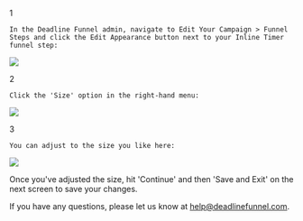 1

    In the Deadline Funnel admin, navigate to Edit Your Campaign > Funnel Steps and click the Edit Appearance button next to your Inline Timer funnel step:
    

![](https://d33v4339jhl8k0.cloudfront.net/docs/assets/53974d6ce4b0c76107b109d1/images/5cb8b0de2c7d3a026fd3cbc4/file-RqYq4NoCW7.png)

2

    Click the 'Size' option in the right-hand menu:
    

![](https://d33v4339jhl8k0.cloudfront.net/docs/assets/53974d6ce4b0c76107b109d1/images/5cb8b1e52c7d3a026fd3cbd3/file-1ZTLsr6kro.png)

3

    You can adjust to the size you like here:
    

![](https://d33v4339jhl8k0.cloudfront.net/docs/assets/53974d6ce4b0c76107b109d1/images/5cb8b1ef2c7d3a026fd3cbd5/file-Xrv92efalm.png)

Once you've adjusted the size, hit 'Continue' and then 'Save and Exit' on the
next screen to save your changes.

If you have any questions, please let us know at
[help@deadlinefunnel.com](mailto:mailto:help@deadlinefunnel.com).

